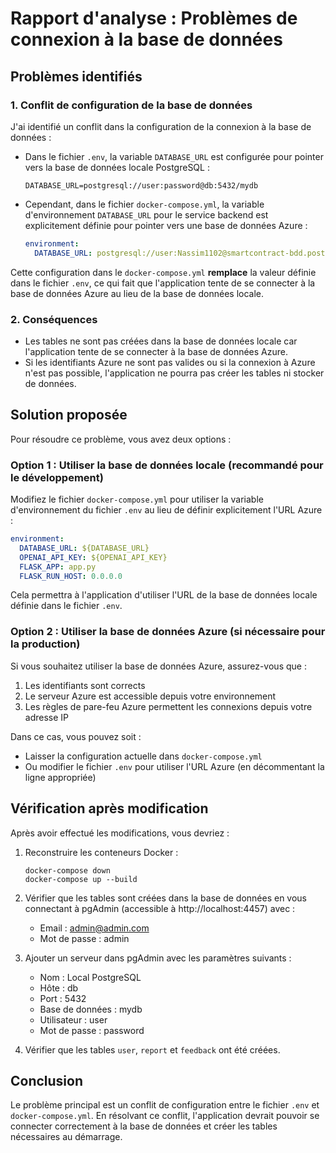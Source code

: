# Rapport d'analyse : Problèmes de connexion à la base de données

## Problèmes identifiés

### 1. Conflit de configuration de la base de données

J'ai identifié un conflit dans la configuration de la connexion à la base de données :

- Dans le fichier `.env`, la variable `DATABASE_URL` est configurée pour pointer vers la base de données locale PostgreSQL :
  ```
  DATABASE_URL=postgresql://user:password@db:5432/mydb
  ```

- Cependant, dans le fichier `docker-compose.yml`, la variable d'environnement `DATABASE_URL` pour le service backend est explicitement définie pour pointer vers une base de données Azure :
  ```yaml
  environment:
    DATABASE_URL: postgresql://user:Nassim1102@smartcontract-bdd.postgres.database.azure.com:5432/mydb
  ```

Cette configuration dans le `docker-compose.yml` **remplace** la valeur définie dans le fichier `.env`, ce qui fait que l'application tente de se connecter à la base de données Azure au lieu de la base de données locale.

### 2. Conséquences

- Les tables ne sont pas créées dans la base de données locale car l'application tente de se connecter à la base de données Azure.
- Si les identifiants Azure ne sont pas valides ou si la connexion à Azure n'est pas possible, l'application ne pourra pas créer les tables ni stocker de données.

## Solution proposée

Pour résoudre ce problème, vous avez deux options :

### Option 1 : Utiliser la base de données locale (recommandé pour le développement)

Modifiez le fichier `docker-compose.yml` pour utiliser la variable d'environnement du fichier `.env` au lieu de définir explicitement l'URL Azure :

```yaml
environment:
  DATABASE_URL: ${DATABASE_URL}
  OPENAI_API_KEY: ${OPENAI_API_KEY}
  FLASK_APP: app.py
  FLASK_RUN_HOST: 0.0.0.0
```

Cela permettra à l'application d'utiliser l'URL de la base de données locale définie dans le fichier `.env`.

### Option 2 : Utiliser la base de données Azure (si nécessaire pour la production)

Si vous souhaitez utiliser la base de données Azure, assurez-vous que :
1. Les identifiants sont corrects
2. Le serveur Azure est accessible depuis votre environnement
3. Les règles de pare-feu Azure permettent les connexions depuis votre adresse IP

Dans ce cas, vous pouvez soit :
- Laisser la configuration actuelle dans `docker-compose.yml`
- Ou modifier le fichier `.env` pour utiliser l'URL Azure (en décommentant la ligne appropriée)

## Vérification après modification

Après avoir effectué les modifications, vous devriez :

1. Reconstruire les conteneurs Docker :
   ```
   docker-compose down
   docker-compose up --build
   ```

2. Vérifier que les tables sont créées dans la base de données en vous connectant à pgAdmin (accessible à http://localhost:4457) avec :
   - Email : admin@admin.com
   - Mot de passe : admin

3. Ajouter un serveur dans pgAdmin avec les paramètres suivants :
   - Nom : Local PostgreSQL
   - Hôte : db
   - Port : 5432
   - Base de données : mydb
   - Utilisateur : user
   - Mot de passe : password

4. Vérifier que les tables `user`, `report` et `feedback` ont été créées.

## Conclusion

Le problème principal est un conflit de configuration entre le fichier `.env` et `docker-compose.yml`. En résolvant ce conflit, l'application devrait pouvoir se connecter correctement à la base de données et créer les tables nécessaires au démarrage.